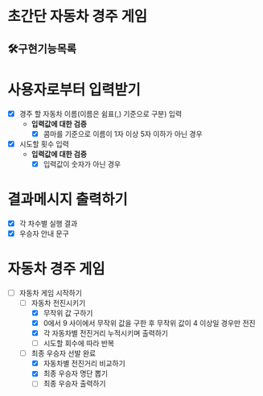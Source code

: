 # 초간단 자동차 경주 게임

## 🛠구현기능목록

# 사용자로부터 입력받기

- [x] 경주 할 자동차 이름(이름은 쉼표(,) 기준으로 구분) 입력
    - **입력값에 대한 검증**
        - [x] 콤마를 기준으로 이름이 1자 이상 5자 이하가 아닌 경우
- [x] 시도할 횟수 입력
    - **입력값에 대한 검증**
        - [x] 입력값이 숫자가 아닌 경우

# 결과메시지 출력하기

- [x] 각 차수별 실행 결과
- [x] 우승자 안내 문구

# 자동차 경주 게임

- [ ] 자동차 게임 시작하기
    - [ ] 자동차 전진시키기
        - [x] 무작위 값 구하기
        - [x] 0에서 9 사이에서 무작위 값을 구한 후 무작위 값이 4 이상일 경우만 전진
        - [x] 각 자동차별 전진거리 누적시키며 출력하기
        - [ ] 시도할 회수에 따라 반복

    - [ ] 최종 우승자 선발 완료
        - [x] 자동차별 전진거리 비교하기
        - [x] 최종 우승자 명단 뽑기
        - [ ] 최종 우승자 출력하기